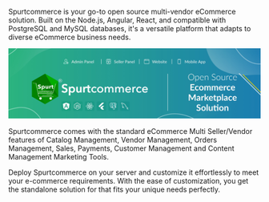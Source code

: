 Spurtcommerce is your go-to open source multi-vendor eCommerce solution. Built on the Node.js, Angular, React, and compatible with PostgreSQL and MySQL databases, it's a versatile platform that adapts to diverse eCommerce business needs. 

![spurtcommerce](profile/spurtcommerce_git.jpg "Open Source Ecommerce Marketplace")


Spurtcommerce comes with the standard eCommerce Multi Seller/Vendor features of Catalog Management, Vendor Management, Orders Management, Sales, Payments, Customer Management and Content Management Marketing Tools. 

Deploy Spurtcommerce on your server and customize it effortlessly to meet your e-commerce requirements. With the ease of customization, you get the standalone solution for  that fits your unique needs perfectly.
